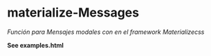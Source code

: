 # materialize-Messages

*Función para Mensajes modales con en el framework Materializecss*

**See examples.html**